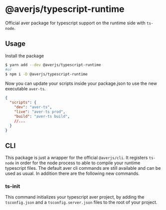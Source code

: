 # @averjs/typescript-runtime

Official aver package for typescript support on the runtime side with `ts-node`.

## Usage

Install the package

```bash
$ yarn add --dev @averjs/typescript-runtime
#or
$ npm i -D @averjs/typescript-runtime
```

Now you can update your scripts inside your package.json to use the new executable `aver-ts`.

```json
{
  "scripts": {
    "dev": "aver-ts",
    "live": "aver-ts prod",
    "build": "aver-ts build",
    //...
  }
}
```

## CLI

This package is just a wrapper for the official `@averjs/cli`. It registers `ts-node` in order for the node process to able to compile your runtime typescript files. The default aver cli commands are still available and can be used as usual. In addition there are the following new commands.

### ts-init

This command initializes your typescript aver project, by adding the `tsconfig.json` and a `tsconfig.server.json` files to the root of your project.